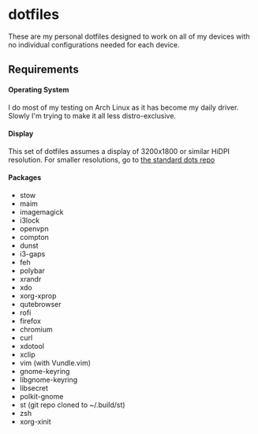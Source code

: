 # dotfiles
These are my personal dotfiles designed to work on all of my devices with no individual configurations needed for each device. 

## Requirements

#### Operating System

I do most of my testing on Arch Linux as it has become my daily driver. Slowly I'm trying to make it all less distro-exclusive.

#### Display

This set of dotfiles assumes a display of 3200x1800 or similar HiDPI resolution. For smaller resolutions, go to [the standard dots repo](https://github.com/astrakk/dots)

#### Packages

  - stow
  - maim
  - imagemagick
  - i3lock
  - openvpn
  - compton
  - dunst
  - i3-gaps
  - feh
  - polybar
  - xrandr
  - xdo
  - xorg-xprop
  - qutebrowser
  - rofi
  - firefox
  - chromium
  - curl
  - xdotool
  - xclip
  - vim (with Vundle.vim)
  - gnome-keyring
  - libgnome-keyring
  - libsecret
  - polkit-gnome
  - st (git repo cloned to ~/.build/st)
  - zsh
  - xorg-xinit
